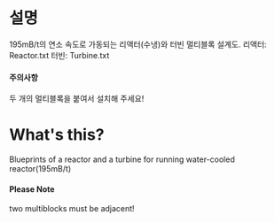 # 설명
195mB/t의 연소 속도로 가동되는 리액터(수냉)와 터빈 멀티블록 설계도.
리액터: Reactor.txt
터빈: Turbine.txt

#### 주의사항
두 개의 멀티블록을 붙여서 설치해 주세요!

# What's this?
Blueprints of a reactor and a turbine for running water-cooled reactor(195mB/t)

#### Please Note
two multiblocks must be adjacent!
